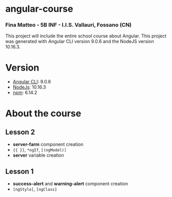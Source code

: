 # angular-course

### Fina Matteo - 5B INF - I.I.S. Vallauri, Fossano (CN)

This project will include the entire school course about Angular.
This project was generated with Angular CLI version 9.0.6 and the NodeJS version 10.16.3.

# Version

- [Angular CLI](https://angular.io): 9.0.6
- [NodeJs](https://nodejs.org): 10.16.3
- [npm](https://www.npmjs.com/): 6.14.2


# About the course

## Lesson 2

* **server-farm** component creation
* `{{ }}`, `*ngIf`, `[(ngModel)]`
* **server** variable creation

## Lesson 1

* **success-alert** and **warning-alert** component creation 
* `[ngStyle]`, `[ngClass]`